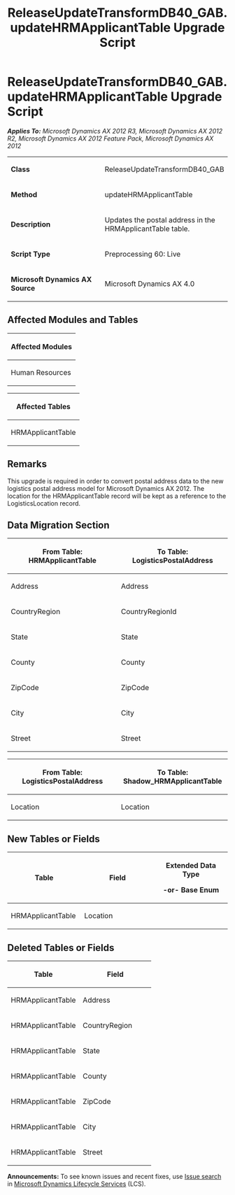 ﻿---
title: ReleaseUpdateTransformDB40_GAB.updateHRMApplicantTable Upgrade Script
TOCTitle: ReleaseUpdateTransformDB40_GAB.updateHRMApplicantTable Upgrade Script
ms:assetid: 4f678636-1cbd-419b-d7f0-499fbfbb2acb
ms:mtpsurl: https://msdn.microsoft.com/en-us/library/JJ685501(v=AX.60)
ms:contentKeyID: 49708210
ms.date: 05/18/2015
mtps_version: v=AX.60
---

# ReleaseUpdateTransformDB40\_GAB.updateHRMApplicantTable Upgrade Script 


_**Applies To:** Microsoft Dynamics AX 2012 R3, Microsoft Dynamics AX 2012 R2, Microsoft Dynamics AX 2012 Feature Pack, Microsoft Dynamics AX 2012_

<table>
<colgroup>
<col style="width: 50%" />
<col style="width: 50%" />
</colgroup>
<tbody>
<tr class="odd">
<td><p><strong>Class</strong></p></td>
<td><p>ReleaseUpdateTransformDB40_GAB</p></td>
</tr>
<tr class="even">
<td><p><strong>Method</strong></p></td>
<td><p>updateHRMApplicantTable</p></td>
</tr>
<tr class="odd">
<td><p><strong>Description</strong></p></td>
<td><p>Updates the postal address in the HRMApplicantTable table.</p></td>
</tr>
<tr class="even">
<td><p><strong>Script Type</strong></p></td>
<td><p>Preprocessing 60: Live</p></td>
</tr>
<tr class="odd">
<td><p><strong>Microsoft Dynamics AX Source</strong></p></td>
<td><p>Microsoft Dynamics AX 4.0</p></td>
</tr>
</tbody>
</table>


## Affected Modules and Tables

<table>
<colgroup>
<col style="width: 100%" />
</colgroup>
<thead>
<tr class="header">
<th><p>Affected Modules</p></th>
</tr>
</thead>
<tbody>
<tr class="odd">
<td><p>Human Resources</p></td>
</tr>
</tbody>
</table>


<table>
<colgroup>
<col style="width: 100%" />
</colgroup>
<thead>
<tr class="header">
<th><p>Affected Tables</p></th>
</tr>
</thead>
<tbody>
<tr class="odd">
<td><p>HRMApplicantTable</p></td>
</tr>
</tbody>
</table>


## Remarks

This upgrade is required in order to convert postal address data to the new logistics postal address model for Microsoft Dynamics AX 2012. The location for the HRMApplicantTable record will be kept as a reference to the LogisticsLocation record.

## Data Migration Section

<table>
<colgroup>
<col style="width: 50%" />
<col style="width: 50%" />
</colgroup>
<thead>
<tr class="header">
<th><p>From Table: HRMApplicantTable</p></th>
<th><p>To Table: LogisticsPostalAddress</p></th>
</tr>
</thead>
<tbody>
<tr class="odd">
<td><p>Address</p></td>
<td><p>Address</p></td>
</tr>
<tr class="even">
<td><p>CountryRegion</p></td>
<td><p>CountryRegionId</p></td>
</tr>
<tr class="odd">
<td><p>State</p></td>
<td><p>State</p></td>
</tr>
<tr class="even">
<td><p>County</p></td>
<td><p>County</p></td>
</tr>
<tr class="odd">
<td><p>ZipCode</p></td>
<td><p>ZipCode</p></td>
</tr>
<tr class="even">
<td><p>City</p></td>
<td><p>City</p></td>
</tr>
<tr class="odd">
<td><p>Street</p></td>
<td><p>Street</p></td>
</tr>
</tbody>
</table>


<table>
<colgroup>
<col style="width: 50%" />
<col style="width: 50%" />
</colgroup>
<thead>
<tr class="header">
<th><p>From Table: LogisticsPostalAddress</p></th>
<th><p>To Table: Shadow_HRMApplicantTable</p></th>
</tr>
</thead>
<tbody>
<tr class="odd">
<td><p>Location</p></td>
<td><p>Location</p></td>
</tr>
</tbody>
</table>


## New Tables or Fields

<table>
<colgroup>
<col style="width: 33%" />
<col style="width: 33%" />
<col style="width: 33%" />
</colgroup>
<thead>
<tr class="header">
<th><p>Table</p></th>
<th><p>Field</p></th>
<th><p>Extended Data Type</p>
<p>-or- Base Enum</p></th>
</tr>
</thead>
<tbody>
<tr class="odd">
<td><p>HRMApplicantTable</p></td>
<td><p>Location</p></td>
<td><p></p></td>
</tr>
</tbody>
</table>


## Deleted Tables or Fields

<table>
<colgroup>
<col style="width: 50%" />
<col style="width: 50%" />
</colgroup>
<thead>
<tr class="header">
<th><p>Table</p></th>
<th><p>Field</p></th>
</tr>
</thead>
<tbody>
<tr class="odd">
<td><p>HRMApplicantTable</p></td>
<td><p>Address</p></td>
</tr>
<tr class="even">
<td><p>HRMApplicantTable</p></td>
<td><p>CountryRegion</p></td>
</tr>
<tr class="odd">
<td><p>HRMApplicantTable</p></td>
<td><p>State</p></td>
</tr>
<tr class="even">
<td><p>HRMApplicantTable</p></td>
<td><p>County</p></td>
</tr>
<tr class="odd">
<td><p>HRMApplicantTable</p></td>
<td><p>ZipCode</p></td>
</tr>
<tr class="even">
<td><p>HRMApplicantTable</p></td>
<td><p>City</p></td>
</tr>
<tr class="odd">
<td><p>HRMApplicantTable</p></td>
<td><p>Street</p></td>
</tr>
</tbody>
</table>

  
**Announcements:** To see known issues and recent fixes, use [Issue search](http://go.microsoft.com/fwlink/?linkid=389258) in [Microsoft Dynamics Lifecycle Services](http://go.microsoft.com/fwlink/?linkid=306505) (LCS).

